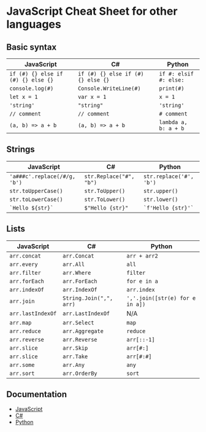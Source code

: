 # JavaScript Cheat Sheet for other languages

## Basic syntax

| JavaScript                         | C#                                 | Python                 |
| ---------------------------------- | ---------------------------------- | ---------------------- |
| `if (#) {} else if (#) {} else {}` | `if (#) {} else if (#) {} else {}` | `if #: elsif #: else:` |
| `console.log(#)`                   | `Console.WriteLine(#)`             | `print(#)`             |
| `let x = 1`                        | `var x = 1`                        | `x = 1`                |
| `'string'`                         | `"string"`                         | `'string'`             |
| `// comment`                       | `// comment`                       | `# comment`            |
| `(a, b) => a + b`                  | `(a, b) => a + b`                  | `lambda a, b: a + b`   |

## Strings

| JavaScript                   | C#                      | Python                  |
| ---------------------------- | ----------------------- | ----------------------- |
| `'a###c'.replace(/#/g, 'b')` | `str.Replace("#", "b")` | `str.replace('#', 'b')` |
| `str.toUpperCase()`          | `str.ToUpper()`         | `str.upper()`           |
| `str.toLowerCase()`          | `str.ToLower()`         | `str.lower()`           |
| `` `Hello ${str}` ``         | `$"Hello {str}"`        | `` `f'Hello {str}'` ``  |

## Lists

| JavaScript        | C#                      | Python                          |
| ----------------- | ----------------------- | ------------------------------- |
| `arr.concat`      | `arr.Concat`            | `arr + arr2`                    |
| `arr.every`       | `arr.All`               | `all`                           |
| `arr.filter`      | `arr.Where`             | `filter`                        |
| `arr.forEach`     | `arr.ForEach`           | `for e in a`                    |
| `arr.indexOf`     | `arr.IndexOf`           | `arr.index`                     |
| `arr.join`        | `String.Join(",", arr)` | `','.join([str(e) for e in a])` |
| `arr.lastIndexOf` | `arr.LastIndexOf`       | N/A                             |
| `arr.map`         | `arr.Select`            | `map`                           |
| `arr.reduce`      | `arr.Aggregate`         | `reduce`                        |
| `arr.reverse`     | `arr.Reverse`           | `arr[::-1]`                     |
| `arr.slice`       | `arr.Skip`              | `arr[#:]`                       |
| `arr.slice`       | `arr.Take`              | `arr[#:#]`                      |
| `arr.some`        | `arr.Any`               | `any`                           |
| `arr.sort`        | `arr.OrderBy`           | `sort`                          |

## Documentation

- [JavaScript](https://developer.mozilla.org/en-US/docs/Web/JavaScript/Reference/Global_Objects/Array)
- [C#](https://docs.microsoft.com/en-us/dotnet/api/system.linq.enumerable?view=netcore-3.1)
- [Python](https://docs.python.org/3/library/functions.html)
